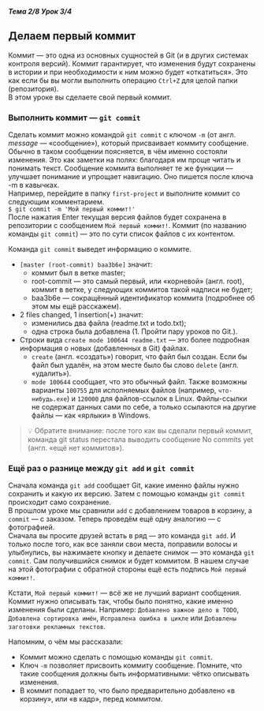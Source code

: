 __*Тема 2/8 Урок 3/4*__  
## Делаем первый коммит  

Коммит — это одна из основных сущностей в Git (и в других системах контроля версий). Коммит гарантирует, что изменения будут сохранены в истории и при необходимости к ним можно будет «откатиться». Это как если бы вы могли выполнить операцию `Ctrl+Z` для целой папки (репозитория).  
В этом уроке вы сделаете свой первый коммит.  
### Выполнить коммит — `git commit`
Сделать коммит можно командой `git commit` c ключом `-m` (от англ. *message* — «сообщение»), который присваивает коммиту сообщение.  
Обычно в таком сообщении поясняется, в чём именно состояли изменения. Это как заметки на полях: благодаря им проще читать и понимать текст. Сообщение коммита выполняет те же функции — улучшает понимание и упрощает навигацию. Оно пишется после ключа -m в кавычках.  
Например, перейдите в папку `first-project` и выполните коммит со следующим комментарием.  
`$ git commit -m 'Мой первый коммит!'`  
После нажатия Enter текущая версия файлов будет сохранена в репозитории с сообщением `Мой первый коммит!`. Коммит (по названию команды `git commit`) — это по сути список файлов с их контентом.  

Команда `git commit` выведет информацию о коммите.
* `[master (root-commit) baa3b6e]` значит: 
  * коммит был в ветке master;
  * root-commit — это самый первый, или «корневой» (англ. root), коммит в ветке, у следующих коммитов такой надписи не будет;
  * baa3b6e — сокращённый идентификатор коммита (подробнее об этом мы ещё расскажем).
* 2 files changed, 1 insertion(+) значит:
  * изменились два файла (readme.txt и todo.txt);
  * одна строка была добавлена (1. Пройти пару уроков по Git.).  
* Строки вида `create mode 100644 readme.txt` — это более подробная информация о новых (добавленных в Git) файлах.
  * `create` (англ. «создать») говорит, что файл был создан. Если бы файл был удалён, на этом месте было бы слово `delete` (англ. «удалить»).
  * `mode 100644` сообщает, что это обычный файл. Также возможны варианты `100755` для исполняемых файлов (например, `что-нибудь.exe`) и `120000` для файлов-ссылок в Linux. Файлы-ссылки не содержат данных сами по себе, а только ссылаются на другие файлы — как «ярлыки» в Windows.  

> 💡 Обратите внимание: после того как вы сделали первый коммит, команда git status перестала выводить сообщение No commits yet (англ. «ещё нет коммитов»).  

### Ещё раз о разнице между `git add` и `git commit`
Сначала команда `git add` сообщает Git, какие именно файлы нужно сохранить и какую их версию. Затем с помощью команды `git commit` происходит само сохранение.   
В прошлом уроке мы сравнили `add` c добавлением товаров в корзину, а `commit` — с заказом. Теперь проведём ещё одну аналогию — с фотографией.  
Сначала вы просите друзей встать в ряд — это команда `git add`. И только после того, как все заняли свои места, поправили волосы и улыбнулись, вы нажимаете кнопку и делаете снимок — это команда `git commit`. Сам получившийся снимок и будет коммитом. В нашем случае на этой фотографии с обратной стороны ещё есть подпись `Мой первый коммит!`.  

Кстати, `Мой первый коммит!` — всё же не лучший вариант сообщения. Коммит нужно описывать так, чтобы было понятно, какие именно изменения были сделаны. Например: `Добавлено важное дело в TODO`, `Добавлена сортировка имён`, `Исправлена ошибка в цикле` или `Добавлены заготовки рекламных текстов`.  

Напомним, о чём мы рассказали:
* Коммит можно сделать с помощью команды `git commit`.
* Ключ `-m` позволяет присвоить коммиту сообщение. Помните, что такие сообщения должны быть информативными: чётко описывать изменения.
* В коммит попадает то, что было предварительно добавлено «в корзину», или «в кадр», перед коммитом.